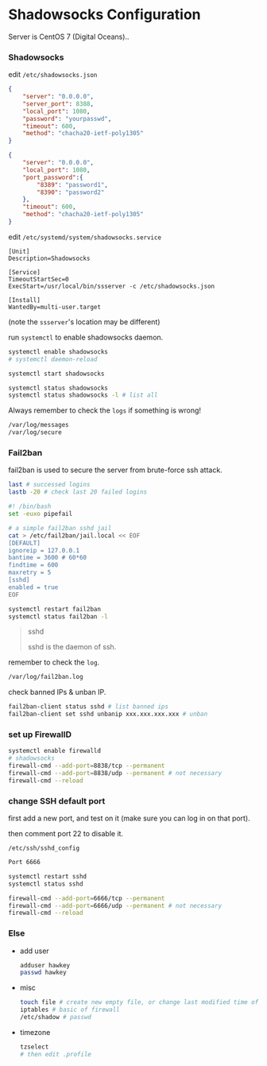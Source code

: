 # Shadowsocks Configuration

Server is CentOS 7 (Digital Oceans)..



### Shadowsocks

edit `/etc/shadowsocks.json`

```json
{
    "server": "0.0.0.0",
    "server_port": 8388,
    "local_port": 1080,
    "password": "yourpasswd",
    "timeout": 600,
    "method": "chacha20-ietf-poly1305"
}
```

```json
{
    "server": "0.0.0.0",
    "local_port": 1080,
    "port_password":{
        "8389": "password1",
        "8390": "password2"
    },
    "timeout": 600,
    "method": "chacha20-ietf-poly1305"
}
```



edit `/etc/systemd/system/shadowsocks.service`

```
[Unit]
Description=Shadowsocks

[Service]
TimeoutStartSec=0
ExecStart=/usr/local/bin/ssserver -c /etc/shadowsocks.json

[Install]
WantedBy=multi-user.target
```

(note the `ssserver`'s location may be different)



run `systemctl` to enable shadowsocks daemon.

```bash
systemctl enable shadowsocks
# systemctl daemon-reload

systemctl start shadowsocks

systemctl status shadowsocks 
systemctl status shadowsocks -l # list all

```



Always remember to check the `logs` if something is wrong!

```bash
/var/log/messages
/var/log/secure
```



### Fail2ban

fail2ban is used to secure the server from brute-force ssh attack.

```bash
last # successed logins
lastb -20 # check last 20 failed logins
```



```bash
#! /bin/bash
set -euxo pipefail

# a simple fail2ban sshd jail
cat > /etc/fail2ban/jail.local << EOF
[DEFAULT]
ignoreip = 127.0.0.1
bantime = 3600 # 60*60
findtime = 600
maxretry = 5
[sshd]
enabled = true
EOF

systemctl restart fail2ban
systemctl status fail2ban -l
```



> sshd
>
> sshd is the daemon of ssh.



remember to check the `log`.

```bash
/var/log/fail2ban.log
```



check banned IPs & unban IP.

```bash
fail2ban-client status sshd # list banned ips
fail2ban-client set sshd unbanip xxx.xxx.xxx.xxx # unban
```



### set up FirewallD

```bash
systemctl enable firewalld
# shadowsocks 
firewall-cmd --add-port=8838/tcp --permanent
firewall-cmd --add-port=8838/udp --permanent # not necessary
firewall-cmd --reload
```



### change SSH default port 

first add a new port, and test on it (make sure you can log in on that port).

then comment port 22 to disable it.

`/etc/ssh/sshd_config`

```bash
Port 6666
```



```bash
systemctl restart sshd
systemctl status sshd

firewall-cmd --add-port=6666/tcp --permanent
firewall-cmd --add-port=6666/udp --permanent # not necessary
firewall-cmd --reload
```



### Else

* add user

  ```bash
  adduser hawkey
  passwd hawkey
  ```

* misc

  ```bash
  touch file # create new empty file, or change last modified time of the file.
  iptables # basic of firewall
  /etc/shadow # passwd
  ```

* timezone

  ```bash
  tzselect
  # then edit .profile
  ```


